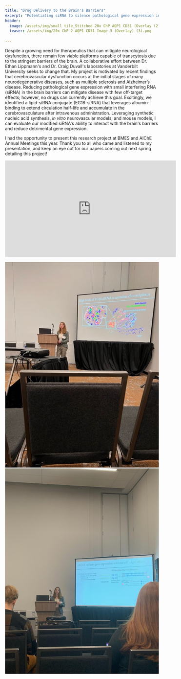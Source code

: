 ```yaml
---
title: "Drug Delivery to the Brain's Barriers"
excerpt: "Potentiating siRNA to silence pathological gene expression in the barriers of the brain"
header:
  image: /assets/img/small tile_Stitched 20x ChP AQP1 CD31 (Overlay (2).png
  teaser: /assets/img/20x ChP 2 AQP1 CD31 Image 3 (Overlay) (3).png
   
---
```

Despite a growing need for therapeutics that can mitigate neurological dysfunction, there remain few viable platforms capable of transcytosis due to the stringent barriers of the brain. A collaborative effort between Dr. Ethan Lippmann's and Dr. Craig Duvall's laboratories at Vanderbilt University seeks to change that.
My project is motivated by recent findings that cerebrovascular dysfunction occurs at the initial stages of many neurodegenerative diseases, such as multiple sclerosis and Alzheimer’s disease. Reducing pathological gene expression with small interfering RNA (siRNA) in the brain barriers can mitigate disease with few off-target effects; however, no drugs can currently achieve this goal. Excitingly, we identified a lipid-siRNA conjugate (EG18-siRNA) that leverages albumin-binding to extend circulation half-life and accumulate in the cerebrovasculature after intravenous administration. Leveraging synthetic nucleic acid synthesis, _in vitro_ neurovascular models, and mouse models, I can evaluate our modified siRNA's ability to interact with the brain's barriers and reduce detrimental gene expression.



I had the opportunity to present this research project at BMES and AIChE Annual Meetings this year. Thank you to all who came and listened to my presentation, and keep an eye out for our papers coming out next spring detailing this project!

<iframe width="560" height="315" src="https://www.youtube.com/embed/8aY9noX3XOs?si=ef4tDM1aeYrZvZIK" title="YouTube video player" frameborder="0" allow="accelerometer; autoplay; clipboard-write; encrypted-media; gyroscope; picture-in-picture; web-share" allowfullscreen></iframe>

![BMES Image)](/assets/img/BMES1.jpg)
![BMES Image)](/assets/img/BMES2.jpg)
